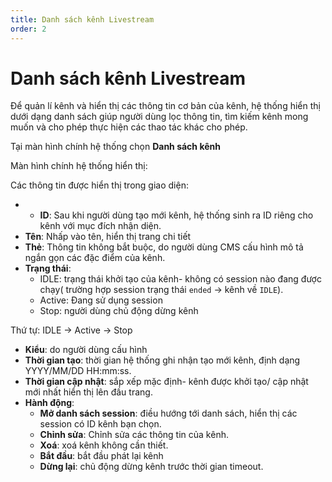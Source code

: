 ```yaml
---
title: Danh sách kênh Livestream
order: 2
---
```


#  Danh sách kênh Livestream
Để quản lí kênh và hiển thị các thông tin cơ bản của kênh, hệ thống hiển thị dưới dạng danh sách giúp người dùng lọc thông tin, tìm kiếm kênh mong muốn và cho phép thực hiện các thao tác khác cho phép.

Tại màn hình chính hệ thống chọn **Danh sách kênh**

Màn hình chính hệ thống hiển thị:

<!-- ![Danh sách kênh]() -->


Các thông tin được hiển thị trong giao diện:
     
- * **ID**: Sau khi người dùng tạo mới kênh, hệ thống sinh ra ID riêng cho kênh với mục đích nhận diện.
- **Tên**: Nhấp vào tên, hiển thị trang chi tiết
- **Thẻ**: Thông tin không bắt buộc, do người dùng CMS cấu hình mô tả ngắn gọn các đặc điểm của kênh.
- **Trạng thái**:
    * IDLE: trạng thái khởi tạo của kênh- không có session nào đang được chạy( trường hợp session trạng thái `ended` -> kênh về `IDLE`).
    * Active: Đang sử dụng session
    * Stop: người dùng chủ động dừng kênh

Thứ tự: IDLE → Active -> Stop

- **Kiểu**: do người dùng cấu hình
- **Thời gian tạo**: thời gian hệ thống ghi nhận tạo mới kênh, định dạng YYYY/MM/DD HH:mm:ss.
- **Thời gian cập nhật**: sắp xếp mặc định- kênh được khởi tạo/ cập nhật mới nhất hiển thị lên đầu trang.
- **Hành động**:
    - **Mở danh sách session**: điều hướng tới danh sách, hiển thị các session có ID kênh bạn chọn.
    - **Chỉnh sửa**: Chỉnh sửa các thông tin của kênh.
    - **Xoá**: xoá kênh không cần thiết. 
    - **Bắt đầu**:  bắt đầu phát lại kênh
    - **Dừng lại**: chủ động dừng kênh trước thời gian timeout.

